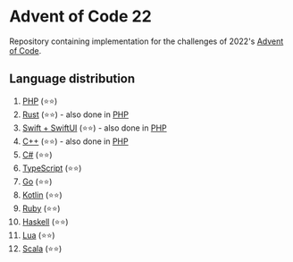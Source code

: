 # Advent of Code 22
Repository containing implementation for the challenges of 2022's [Advent of Code](https://adventofcode.com/2022).


## Language distribution
1. [PHP](01) (⭐⭐)
2. [Rust](02/rust) (⭐⭐) - also done in [PHP](02/php)
3. [Swift + SwiftUI](03/swift) (⭐⭐) - also done in [PHP](03/php)
4. [C++](04/cpp) (⭐⭐) - also done in [PHP](03/php)
5. [C#](05) (⭐⭐)
6. [TypeScript](06) (⭐⭐)
7. [Go](07) (⭐⭐)
8. [Kotlin](08) (⭐⭐)
9. [Ruby](09) (⭐⭐)
10. [Haskell](10) (⭐⭐)
11. [Lua](11) (⭐⭐)
12. [Scala](12) (⭐⭐)

